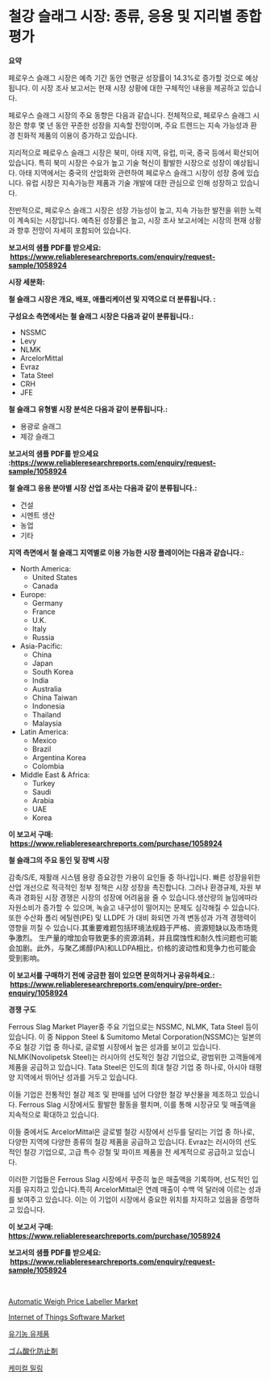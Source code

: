 <p><h1>철강 슬래그 시장: 종류, 응용 및 지리별 종합 평가</h1></p><p><strong>요약</strong></p>
<p><p>페로우스 슬래그 시장은 예측 기간 동안 연평균 성장률이 14.3%로 증가할 것으로 예상됩니다. 이 시장 조사 보고서는 현재 시장 상황에 대한 구체적인 내용을 제공하고 있습니다.</p><p>페로우스 슬래그 시장의 주요 동향은 다음과 같습니다. 전체적으로, 페로우스 슬래그 시장은 향후 몇 년 동안 꾸준한 성장을 지속할 전망이며, 주요 트렌드는 지속 가능성과 환경 친화적 제품의 이용이 증가하고 있습니다.</p><p>지리적으로 페로우스 슬래그 시장은 북미, 아태 지역, 유럽, 미국, 중국 등에서 확산되어 있습니다. 특히 북미 시장은 수요가 높고 기술 혁신이 활발한 시장으로 성장이 예상됩니다. 아태 지역에서는 중국의 산업화와 관련하여 페로우스 슬래그 시장이 성장 중에 있습니다. 유럽 시장은 지속가능한 제품과 기술 개발에 대한 관심으로 인해 성장하고 있습니다.</p><p>전반적으로, 페로우스 슬래그 시장은 성장 가능성이 높고, 지속 가능한 발전을 위한 노력이 계속되는 시장입니다. 예측된 성장률은 높고, 시장 조사 보고서에는 시장의 현재 상황과 향후 전망이 자세히 포함되어 있습니다.</p></p>
<p><strong>보고서의 샘플 PDF를 받으세요: &nbsp;<a href="https://www.reliableresearchreports.com/enquiry/request-sample/1058924">https://www.reliableresearchreports.com/enquiry/request-sample/1058924</a></strong></p>
<p><strong>시장 세분화:</strong></p>
<p><strong> 철 슬래그 시장은 개요, 배포, 애플리케이션 및 지역으로 더 분류됩니다. :</strong></p>
<p><strong>구성요소 측면에서는 철 슬래그 시장은 다음과 같이 분류됩니다.:</strong></p>
<p><ul><li>NSSMC</li><li>Levy</li><li>NLMK</li><li>ArcelorMittal</li><li>Evraz</li><li>Tata Steel</li><li>CRH</li><li>JFE</li></ul></p>
<p><strong> 철 슬래그 유형별 시장 분석은 다음과 같이 분류됩니다.:</strong></p>
<p><ul><li>용광로 슬래그</li><li>제강 슬래그</li></ul></p>
<p><strong>보고서의 샘플 PDF를 받으세요 :<a href="https://www.reliableresearchreports.com/enquiry/request-sample/1058924">https://www.reliableresearchreports.com/enquiry/request-sample/1058924</a></strong></p>
<p><strong> 철 슬래그 응용 분야별 시장 산업 조사는 다음과 같이 분류됩니다.:</strong></p>
<p><ul><li>건설</li><li>시멘트 생산</li><li>농업</li><li>기타</li></ul></p>
<p><strong>지역 측면에서 철 슬래그 지역별로 이용 가능한 시장 플레이어는 다음과 같습니다.:</strong></p>
<p><ul>
    <li>
        North America:
        <ul>
            <li>United States</li>
            <li>Canada</li>
        </ul>
    </li>
    <li>
        Europe:
        <ul>
            <li>Germany</li>
            <li>France</li>
            <li>U.K.</li>
            <li>Italy</li>
            <li>Russia</li>
        </ul>
    </li>
    <li>
        Asia-Pacific:
        <ul>
            <li>China</li>
            <li>Japan</li>
            <li>South Korea</li>
            <li>India</li>
            <li>Australia</li>
            <li>China Taiwan</li>
            <li>Indonesia</li>
            <li>Thailand</li>
            <li>Malaysia</li>
        </ul>
    </li>
    <li>
        Latin America:
        <ul>
            <li>Mexico</li>
            <li>Brazil</li>
            <li>Argentina Korea</li>
            <li>Colombia</li>
        </ul>
    </li>
    <li>
        Middle East & Africa:
        <ul>
            <li>Turkey</li>
            <li>Saudi</li>
            <li>Arabia</li>
            <li>UAE</li>
            <li>Korea</li>
        </ul>
    </li>
    </ul></p>
<p><strong>이 보고서 구매: &nbsp;<a href="https://www.reliableresearchreports.com/purchase/1058924">https://www.reliableresearchreports.com/purchase/1058924</a></strong></p>
<p><strong>철 슬래그의 주요 동인 및 장벽 시장</strong></p>
<p><p>감축/S/E, 재활래 시스템 용량 증요강한 가용이 요인들 중 하나입니다. 빠른 성장을위한 산업 개선으로 적극적인 정부 정책은 시장 성장을 촉진합니다. 그러나 환경규제, 자원 부족과 경화된 시장 경쟁은 시장의 성장에 어려움을 줄 수 있습니다.생산량의 늘임에따라 자원소비가 증가할 수 있으며, 녹슬고 내구성이 떨어지는 문제도 심각해질 수 있습니다. 또한 수산화 폴리 에틸렌(PE) 및 LLDPE 가 대비 화되면 가격 변동성과 가격 경쟁력이 영향을 끼칠 수 있습니다.其重要难题包括环境法规趋于严格、资源短缺以及市场竞争激烈。 生产量的增加会导致更多的资源消耗，并且腐蚀性和耐久性问题也可能会加剧。此外，与聚乙烯醇(PA)和LLDPA相比，价格的波动性和竞争力也可能会受到影响。</p></p>
<p><strong>이 보고서를 구매하기 전에 궁금한 점이 있으면 문의하거나 공유하세요.: &nbsp;<a href="https://www.reliableresearchreports.com/enquiry/pre-order-enquiry/1058924">https://www.reliableresearchreports.com/enquiry/pre-order-enquiry/1058924</a></strong></p>
<p><strong>경쟁 구도</strong></p>
<p><p>Ferrous Slag Market Player중 주요 기업으로는 NSSMC, NLMK, Tata Steel 등이 있습니다. 이 중 Nippon Steel & Sumitomo Metal Corporation(NSSMC)는 일본의 주요 철강 기업 중 하나로, 글로벌 시장에서 높은 성과를 보이고 있습니다. NLMK(Novolipetsk Steel)는 러시아의 선도적인 철강 기업으로, 광범위한 고객들에게 제품을 공급하고 있습니다. Tata Steel은 인도의 최대 철강 기업 중 하나로, 아시아 태평양 지역에서 뛰어난 성과를 거두고 있습니다.</p><p>이들 기업은 전통적인 철강 제조 및 판매를 넘어 다양한 철강 부산물을 제조하고 있습니다. Ferrous Slag 시장에서도 활발한 활동을 펼치며, 이를 통해 시장규모 및 매출액을 지속적으로 확대하고 있습니다.</p><p>이들 중에서도 ArcelorMittal은 글로벌 철강 시장에서 선두를 달리는 기업 중 하나로, 다양한 지역에 다양한 종류의 철강 제품을 공급하고 있습니다. Evraz는 러시아의 선도적인 철강 기업으로, 고급 특수 강철 및 파이프 제품을 전 세계적으로 공급하고 있습니다.</p><p>이러한 기업들은 Ferrous Slag 시장에서 꾸준히 높은 매출액을 기록하며, 선도적인 입지를 유지하고 있습니다.특히 ArcelorMittal은 연례 매출이 수백 억 달러에 이르는 성과를 보여주고 있습니다. 이는 이 기업이 시장에서 중요한 위치를 차지하고 있음을 증명하고 있습니다.</p></p>
<p><strong>이 보고서 구매: &nbsp; <a href="https://www.reliableresearchreports.com/purchase/1058924">https://www.reliableresearchreports.com/purchase/1058924</a></strong></p>
<p><strong>보고서의 샘플 PDF를 받으세요: &nbsp;<a href="https://www.reliableresearchreports.com/enquiry/request-sample/1058924">https://www.reliableresearchreports.com/enquiry/request-sample/1058924</a></strong><strong></strong></p>
<p>&nbsp;</p>
<p><p><a href="https://view.publitas.com/reportprime-1/automatic-weigh-price-labeller-market-size-and-growth-market-segmentation-regional-and-country-breakdowns-and-market-trends-for-period-from-2023-2030/">Automatic Weigh Price Labeller Market</a></p><p><a href="https://valiant-lunge-8fe.notion.site/Internet-of-Things-Software-Market-Research-Report-Provides-Critical-Insights-that-can-help-Shape-Bu-142b903724d04dab915850f70878a6c4">Internet of Things Software Market</a></p><p><a href="https://github.com/vsckjg50460/Market-Research-Report-List-1/blob/main/3735080190095.md">유기농 유제품</a></p><p><a href="https://github.com/wkuactfdzwizk06/Market-Research-Report-List-1/blob/main/7944466190219.md">ゴム酸化防止剤</a></p><p><a href="https://github.com/akzkkws047661437/Market-Research-Report-List-1/blob/main/4928387190094.md">케미컬 밀링</a></p></p>